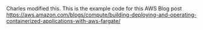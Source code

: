 Charles modified this.
This is the example code for this AWS Blog post https://aws.amazon.com/blogs/compute/building-deploying-and-operating-containerized-applications-with-aws-fargate/
